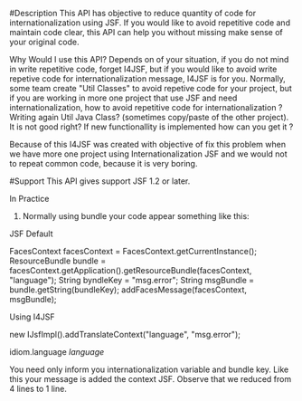 #Description 
This API has objective to reduce quantity of code for internationalization using JSF. If you would like to avoid repetitive code and maintain code clear, this API can help you without missing make sense of your original code. 

Why Would I use this API? 
Depends on of your situation, if you do not mind in write repetitive code, forget I4JSF, but if you would like to avoid write repetive code for internationalization message, I4JSF is for you. Normally, some team create "Util Classes" to avoid repetive code for your project, but if you are working in more one project that use JSF and need internationalization, how to avoid repetitive code for internationalization ? Writing again Util Java Class? (sometimes copy/paste of the other project). It is not good right? If new functionallity is implemented how can you get it ? 

Because of this I4JSF was created with objective of fix this problem when we have more one project using Internationalization JSF and we would not to repeat common code, because it is very boring. 

#Support 
This API gives support JSF 1.2 or later. 

In Practice 

1. Normally using bundle your code appear something like this: 

JSF Default 

FacesContext facesContext = FacesContext.getCurrentInstance();
	ResourceBundle bundle = facesContext.getApplication().getResourceBundle(facesContext, "language");
	String byndleKey = "msg.error";
	String msgBundle = bundle.getString(bundleKey);
	addFacesMessage(facesContext, msgBundle);
	
Using I4JSF 

new IJsfImpl().addTranslateContext("language", "msg.error");
 

 <resource-bundle>
   <base-name>idiom.language</base-name>
   <var>language</var>
  </resource-bundle>

You need only inform you internationalization variable  and bundle key. Like this your message is added the context JSF. 
Observe that we reduced from 4 lines to 1 line. 
